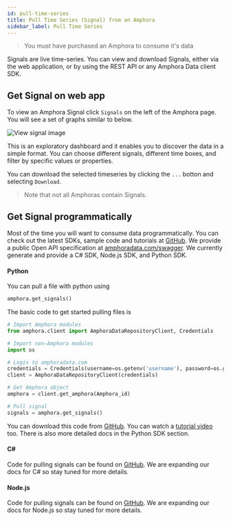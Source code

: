 ```yaml
---
id: pull-time-series
title: Pull Time Series (Signal) from an Amphora
sidebar_label: Pull Time Series
---
```


> You must have purchased an Amphora to consume it's data

Signals are live time-series. You can view and download Signals, either via the web application, or by using the REST API or any Amphora Data client SDK.

## Get Signal on web app

To view an Amphora Signal click `Signals` on the left of the Amphora page. You will see a set of graphs similar to below.

![View signal image](../img/view_signal_amphora.png)

This is an exploratory dashboard and it enables you to discover the data in a simple format. You can choose different signals, different time boxes, and filter by specific values or properties. 

You can download the selected timeseries by clicking the `...` botton and selecting `Download`.

> Note that not all Amphoras contain Signals.

## Get Signal programmatically 

Most of the time you will want to consume data programmatically. You can check out the latest SDKs, sample code and tutorials at [GitHub](https://github.com/amphoradata). We provide a public Open API specification at [amphoradata.com/swagger](https://beta.amphoradata.com/swagger/). We currently generate and provide a C# SDK, Node.js SDK, and Python SDK.

#### Python

You can pull a file with python using
```py
amphora.get_signals()
```

The basic code to get started pulling files is
```py
# Import Amphora modules
from amphora.client import AmphoraDataRepositoryClient, Credentials

# Import non-Amphora modules
import os

# Login to amphoradata.com
credentials = Credentials(username=os.getenv('username'), password=os.getenv('password')) 
client = AmphoraDataRepositoryClient(credentials)

# Get Amphora object
amphora = client.get_amphora(Amphora_id) 

# Pull signal
signals = amphora.get_signals()
```
You can download this code from [GitHub](https://github.com/amphoradata/samples/blob/master/generic_templates/Pull_a_signal.py). You can watch a [tutorial video](https://www.youtube.com/watch?v=tvRC5bBfEsA) too. There is also more detailed docs in the Python SDK section.

#### C#
Code for pulling signals can be found on [GitHub](https://github.com/amphoradata/dotnet-sdk/tree/master/sample). We are expanding our docs for C# so stay tuned for more details.

#### Node.js
Code for pulling signals can be found on [GitHub](https://github.com/amphoradata/nodejs-sdk/tree/master/samples). We are expanding our docs for Node.js so stay tuned for more details.
